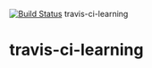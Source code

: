 [![Build Status](https://travis-ci.com/calmconquerer/travis-ci-learning.svg?branch=master)](https://travis-ci.com/calmconquerer/travis-ci-learning)
travis-ci-learning
# travis-ci-learning
